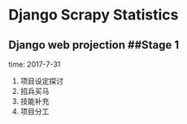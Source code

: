 # Django Scrapy Statistics 
Django web projection
##Stage 1
---------------------
time: 2017-7-31

1. 项目设定探讨
2. 招兵买马
3. 技能补充
4. 项目分工
